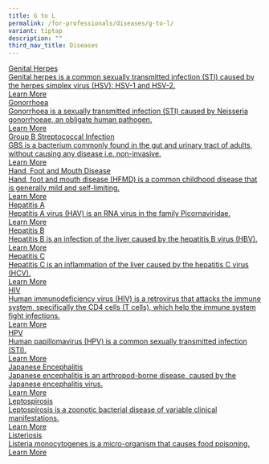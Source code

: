 ```yaml
---
title: G to L
permalink: /for-professionals/diseases/g-to-l/
variant: tiptap
description: ""
third_nav_title: Diseases
---
```

<p></p>
<div class="isomer-card-grid"><a rel="noopener noreferrer nofollow" href="/for-professionals/diseases/g-to-l/genital-herpes/" class="isomer-card"><div class="isomer-card-body"><div class="isomer-card-title">Genital Herpes</div><div class="isomer-card-description">Genital herpes is a common sexually transmitted infection (STI) caused by the herpes simplex virus (HSV): HSV-1 and HSV-2.</div><div class="isomer-card-link">Learn More</div></div></a>
<a rel="noopener noreferrer nofollow" href="/for-professionals/diseases/g-to-l/gonorrhoea/" class="isomer-card">
<div class="isomer-card-body">
<div class="isomer-card-title">Gonorrhoea</div>
<div class="isomer-card-description">Gonorrhoea is a sexually transmitted infection (STI) caused by Neisseria
gonorrhoeae, an obligate human pathogen.</div>
<div class="isomer-card-link">Learn More</div>
</div>
</a><a rel="noopener noreferrer nofollow" href="/for-professionals/diseases/g-to-l/group-b-streptococcal-infection/" class="isomer-card"><div class="isomer-card-body"><div class="isomer-card-title">Group B Streptococcal Infection</div><div class="isomer-card-description">GBS is a bacterium commonly found in the gut and urinary tract of adults, without causing any disease i.e. non-invasive.</div><div class="isomer-card-link">Learn More</div></div></a>
<a rel="noopener noreferrer nofollow" href="/for-professionals/diseases/g-to-l/hand-foot-and-mouth-disease/" class="isomer-card">
<div class="isomer-card-body">
<div class="isomer-card-title">Hand, Foot and Mouth Disease</div>
<div class="isomer-card-description">Hand, foot and mouth disease (HFMD) is a common childhood disease that
is generally mild and self-limiting.</div>
<div class="isomer-card-link">Learn More</div>
</div>
</a><a rel="noopener noreferrer nofollow" href="/for-professionals/diseases/g-to-l/hepatitis-a/" class="isomer-card"><div class="isomer-card-body"><div class="isomer-card-title">Hepatitis A</div><div class="isomer-card-description">Hepatitis A virus (HAV) is an RNA virus in the family Picornaviridae.</div><div class="isomer-card-link">Learn More</div></div></a>
<a rel="noopener noreferrer nofollow" href="/for-professionals/diseases/g-to-l/hepatitis-b/" class="isomer-card">
<div class="isomer-card-body">
<div class="isomer-card-title">Hepatitis B</div>
<div class="isomer-card-description">Hepatitis B is an infection of the liver caused by the hepatitis B virus
(HBV).</div>
<div class="isomer-card-link">Learn More</div>
</div>
</a><a rel="noopener noreferrer nofollow" href="/for-professionals/diseases/g-to-l/hepatitis-c/" class="isomer-card"><div class="isomer-card-body"><div class="isomer-card-title">Hepatitis C</div><div class="isomer-card-description">Hepatitis C is an inflammation of the liver caused by the hepatitis C virus (HCV).</div><div class="isomer-card-link">Learn More</div></div></a>
<a rel="noopener noreferrer nofollow" href="/for-professionals/diseases/g-to-l/hiv/" class="isomer-card">
<div class="isomer-card-body">
<div class="isomer-card-title">HIV</div>
<div class="isomer-card-description">Human immunodeficiency virus (HIV) is a retrovirus that attacks the immune
system, specifically the CD4 cells (T cells), which help the immune system
fight infections.</div>
<div class="isomer-card-link">Learn More</div>
</div>
</a><a rel="noopener noreferrer nofollow" href="/for-professionals/diseases/g-to-l/hpv/" class="isomer-card"><div class="isomer-card-body"><div class="isomer-card-title">HPV</div><div class="isomer-card-description">Human papillomavirus (HPV) is a common sexually transmitted infection (STI). </div><div class="isomer-card-link">Learn More</div></div></a>
<a rel="noopener noreferrer nofollow" href="/for-professionals/diseases/g-to-l/japanese-encephalitis/" class="isomer-card">
<div class="isomer-card-body">
<div class="isomer-card-title">Japanese Encephalitis</div>
<div class="isomer-card-description">Japanese encephalitis is an arthropod-borne disease, caused by the Japanese
encephalitis virus.</div>
<div class="isomer-card-link">Learn More</div>
</div>
</a><a rel="noopener noreferrer nofollow" href="/for-professionals/diseases/g-to-l/leptospirosis/" class="isomer-card"><div class="isomer-card-body"><div class="isomer-card-title">Leptospirosis</div><div class="isomer-card-description">Leptospirosis is a zoonotic bacterial disease of variable clinical manifestations.</div><div class="isomer-card-link">Learn More</div></div></a>
<a rel="noopener noreferrer nofollow" href="/for-professionals/diseases/g-to-l/listeriosis/" class="isomer-card">
<div class="isomer-card-body">
<div class="isomer-card-title">Listeriosis</div>
<div class="isomer-card-description">Listeria monocytogenes is a micro-organism that causes food poisoning.</div>
<div class="isomer-card-link">Learn More</div>
</div>
</a>
</div>
<p></p>